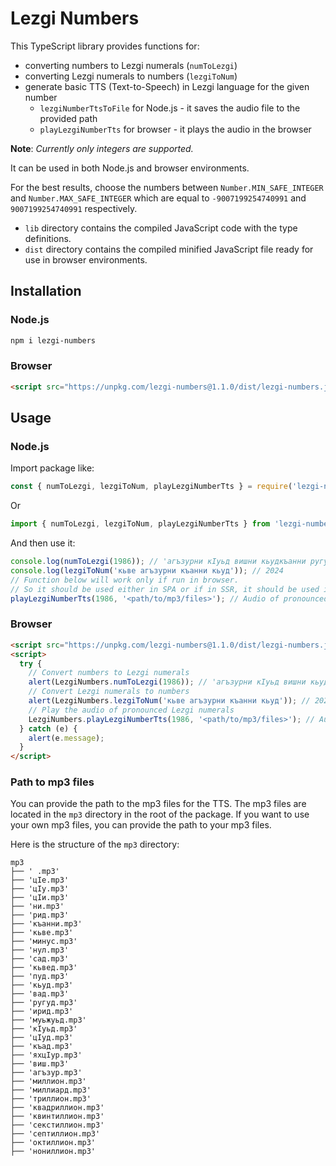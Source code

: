 # Lezgi Numbers

This TypeScript library provides functions for:

- converting numbers to Lezgi numerals (`numToLezgi`)
- converting Lezgi numerals to numbers (`lezgiToNum`)
- generate basic TTS (Text-to-Speech) in Lezgi language for the given number
  - `lezgiNumberTtsToFile` for Node.js - it saves the audio file to the provided path
  - `playLezgiNumberTts` for browser - it plays the audio in the browser

**Note**: _Currently only integers are supported._

It can be used in both Node.js and browser environments.

For the best results, choose the numbers between `Number.MIN_SAFE_INTEGER` and `Number.MAX_SAFE_INTEGER` which are equal to `-9007199254740991` and `9007199254740991` respectively.

- `lib` directory contains the compiled JavaScript code with the type definitions.
- `dist` directory contains the compiled minified JavaScript file ready for use in browser environments.

## Installation

### Node.js

```sh
npm i lezgi-numbers
```

### Browser

```html
<script src="https://unpkg.com/lezgi-numbers@1.1.0/dist/lezgi-numbers.js"></script>
```

## Usage

### Node.js

Import package like:

```js
const { numToLezgi, lezgiToNum, playLezgiNumberTts } = require('lezgi-numbers');
```

Or

```ts
import { numToLezgi, lezgiToNum, playLezgiNumberTts } from 'lezgi-numbers';
```

And then use it:

```js
console.log(numToLezgi(1986)); // 'агъзурни кIуьд вишни кьудкъанни ругуд'
console.log(lezgiToNum('кьве агъзурни къанни кьуд')); // 2024
// Function below will work only if run in browser.
// So it should be used either in SPA or if in SSR, it should be used in the client side.
playLezgiNumberTts(1986, '<path/to/mp3/files>'); // Audio of pronounced 'агъзурни кIуьд вишни кьудкъанни ругуд'
```

### Browser

```html
<script src="https://unpkg.com/lezgi-numbers@1.1.0/dist/lezgi-numbers.js"></script>
<script>
  try {
    // Convert numbers to Lezgi numerals
    alert(LezgiNumbers.numToLezgi(1986)); // 'агъзурни кIуьд вишни кьудкъанни ругуд'
    // Convert Lezgi numerals to numbers
    alert(LezgiNumbers.lezgiToNum('кьве агъзурни къанни кьуд')); // 2024
    // Play the audio of pronounced Lezgi numerals
    LezgiNumbers.playLezgiNumberTts(1986, '<path/to/mp3/files>'); // Audio of pronounced 'агъзурни кIуьд вишни кьудкъанни ругуд' will be played
  } catch (e) {
    alert(e.message);
  }
</script>
```

### Path to mp3 files

You can provide the path to the mp3 files for the TTS. The mp3 files are located in the `mp3` directory in the root of the package. If you want to use your own mp3 files, you can provide the path to your mp3 files.

Here is the structure of the `mp3` directory:

```
mp3
├── ' .mp3'
├── 'цIе.mp3'
├── 'цIу.mp3'
├── 'цIи.mp3'
├── 'ни.mp3'
├── 'рид.mp3'
├── 'къанни.mp3'
├── 'кьве.mp3'
├── 'минус.mp3'
├── 'нул.mp3'
├── 'сад.mp3'
├── 'кьвед.mp3'
├── 'пуд.mp3'
├── 'кьуд.mp3'
├── 'вад.mp3'
├── 'ругуд.mp3'
├── 'ирид.mp3'
├── 'муьжуьд.mp3'
├── 'кIуьд.mp3'
├── 'цIуд.mp3'
├── 'къад.mp3'
├── 'яхцIур.mp3'
├── 'виш.mp3'
├── 'агъзур.mp3'
├── 'миллион.mp3'
├── 'миллиард.mp3'
├── 'триллион.mp3'
├── 'квадриллион.mp3'
├── 'квинтиллион.mp3'
├── 'секстиллион.mp3'
├── 'септиллион.mp3'
├── 'октиллион.mp3'
├── 'нониллион.mp3'
```
